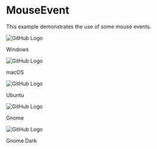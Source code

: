 # MouseEvent

This example demonstrates the use of some mouse events.

![GitHub Logo](../../../docs/Pictures/Examples/Forms/MouseEventW.png)

Windows

![GitHub Logo](../../../docs/Pictures/Examples/Forms/MouseEventM.png)

macOS

![GitHub Logo](../../../docs/Pictures/Examples/Forms/MouseEventU.png)

Ubuntu

![GitHub Logo](../../../docs/Pictures/Examples/Forms/MouseEventG.png)

Gnome

![GitHub Logo](../../../docs/Pictures/Examples/Forms/MouseEventGD.png)

Gnome Dark

